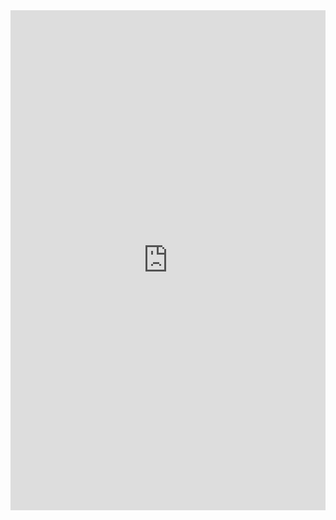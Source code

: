 <iframe class="repl" width="100%" height="800px" frameborder="0" src="https://repl.it/@azablan/removeNthLetter?lite=true"></iframe>
